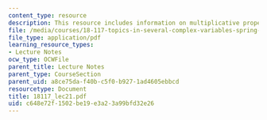 ```yaml
---
content_type: resource
description: This resource includes information on multiplicative properties of *.
file: /media/courses/18-117-topics-in-several-complex-variables-spring-2005/c648e72f1502be19e3a23a99bfd32e26_18117_lec21.pdf
file_type: application/pdf
learning_resource_types:
- Lecture Notes
ocw_type: OCWFile
parent_title: Lecture Notes
parent_type: CourseSection
parent_uid: a8ce75da-f40b-c5f0-b927-1ad4605ebbcd
resourcetype: Document
title: 18117_lec21.pdf
uid: c648e72f-1502-be19-e3a2-3a99bfd32e26
---
```

